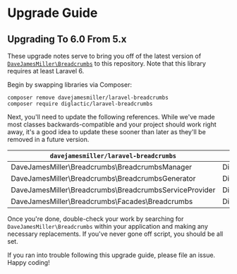 # Upgrade Guide

## Upgrading To 6.0 From 5.x

These upgrade notes serve to bring you off of the latest version of [`DaveJamesMiller\Breadcrumbs`](https://github.com/davejamesmiller/laravel-breadcrumbs)
to this repository. Note that this library requires at least Laravel 6.

Begin by swapping libraries via Composer:

```shell script
composer remove davejamesmiller/laravel-breadcrumbs
composer require diglactic/laravel-breadcrumbs
```

Next, you'll need to update the following references. While we've made most classes backwards-compatible and your project
should work right away, it's a good idea to update these sooner than later as they'll be removed in a future version.

| `davejamesmiller/laravel-breadcrumbs`                     | `diglactic/laravel-breadcrumbs`       |
| --------------------------------------------------------- | ------------------------------------- |
| DaveJamesMiller\Breadcrumbs\BreadcrumbsManager            | Diglactic\Breadcrumbs\Manager         |
| DaveJamesMiller\Breadcrumbs\BreadcrumbsGenerator          | Diglactic\Breadcrumbs\Generator       |
| DaveJamesMiller\Breadcrumbs\BreadcrumbsServiceProvider    | Diglactic\Breadcrumbs\ServiceProvider |
| DaveJamesMiller\Breadcrumbs\Facades\Breadcrumbs           | Diglactic\Breadcrumbs\Breadcrumbs     |

Once you're done, double-check your work by searching for `DaveJamesMiller\Breadcrumbs` within your application and
making any necessary replacements. If you've never gone off script, you should be all set.

If you ran into trouble following this upgrade guide, please file an issue. Happy coding!
